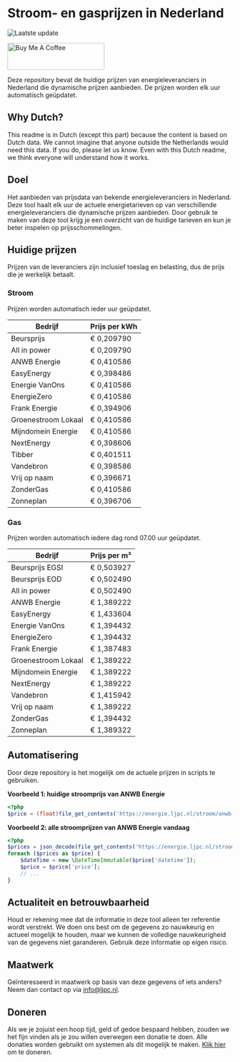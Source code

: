 # Stroom- en gasprijzen in Nederland

![Laatste update](https://img.shields.io/badge/laatste%20update-2025--02--17%2008%3A00%20CET-brightgreen)

<a href="https://www.buymeacoffee.com/Lars-" target="_blank"><img src="https://cdn.buymeacoffee.com/buttons/v2/default-orange.png" alt="Buy Me A Coffee" height="60" style="height: 60px !important;width: 217px !important;" ></a>

Deze repository bevat de huidige prijzen van energieleveranciers in Nederland die dynamische prijzen aanbieden. De prijzen worden elk uur automatisch geüpdatet.

## Why Dutch?

This readme is in Dutch (except this part) because the content is based on Dutch data. We cannot imagine that anyone outside the Netherlands would need this data. If you do, please let us know. Even with this Dutch readme, we think
everyone will understand how it works.

## Doel

Het aanbieden van prijsdata van bekende energieleveranciers in Nederland. Deze tool haalt elk uur de actuele energietarieven op van verschillende energieleveranciers die dynamische prijzen aanbieden. Door gebruik te maken van deze tool
krijg je een overzicht van de huidige tarieven en kun je beter inspelen op prijsschommelingen.

## Huidige prijzen

Prijzen van de leveranciers zijn inclusief toeslag en belasting, dus de prijs die je werkelijk betaalt.

### Stroom

Prijzen worden automatisch ieder uur geüpdatet.

 Bedrijf | Prijs per kWh 
---------|---------------
Beursprijs | € 0,209790
All in power | € 0,209790
ANWB Energie | € 0,410586
EasyEnergy | € 0,398486
Energie VanOns | € 0,410586
EnergieZero | € 0,410586
Frank Energie | € 0,394906
Groenestroom Lokaal | € 0,410586
Mijndomein Energie | € 0,410586
NextEnergy | € 0,398606
Tibber | € 0,401511
Vandebron | € 0,398586
Vrij op naam | € 0,396671
ZonderGas | € 0,410586
Zonneplan | € 0,396706


### Gas

Prijzen worden automatisch iedere dag rond 07.00 uur geüpdatet.

 Bedrijf | Prijs per m³ 
---------|--------------
Beursprijs EGSI | € 0,503927
Beursprijs EOD | € 0,502490
All in power | € 0,502490
ANWB Energie | € 1,389222
EasyEnergy | € 1,433604
Energie VanOns | € 1,394432
EnergieZero | € 1,394432
Frank Energie | € 1,387483
Groenestroom Lokaal | € 1,389222
Mijndomein Energie | € 1,389222
NextEnergy | € 1,389222
Vandebron | € 1,415942
Vrij op naam | € 1,389222
ZonderGas | € 1,394432
Zonneplan | € 1,389322


## Automatisering

Door deze repository is het mogelijk om de actuele prijzen in scripts te gebruiken.

**Voorbeeld 1: huidige stroomprijs van ANWB Energie**

```php
<?php
$price = (float)file_get_contents('https://energie.ljpc.nl/stroom/anwb-energie-nu.txt');

```

**Voorbeeld 2: alle stroomprijzen van ANWB Energie vandaag**

```php
<?php
$prices = json_decode(file_get_contents('https://energie.ljpc.nl/stroom/all-in-power-vandaag.json'),true);
foreach ($prices as $price) {
    $dateTime = new \DateTimeImmutable($price['datetime']);
    $price = $price['price'];
    // ...
}
```

## Actualiteit en betrouwbaarheid

Houd er rekening mee dat de informatie in deze tool alleen ter referentie wordt verstrekt. We doen ons best om de gegevens zo nauwkeurig en actueel mogelijk te houden, maar we kunnen de volledige nauwkeurigheid van de gegevens niet
garanderen. Gebruik deze informatie op eigen risico.

## Maatwerk

Geïnteresseerd in maatwerk op basis van deze gegevens of iets anders? Neem dan contact op
via [info@ljpc.nl](mailto:info@ljpc.nl?subject=Energie%20prijzen).

## Doneren

Als we je zojuist een hoop tijd, geld of gedoe bespaard hebben, zouden we het fijn vinden als je zou willen overwegen een
donatie te doen. Alle donaties worden gebruikt om systemen als dit mogelijk te
maken. [Klik hier](https://www.buymeacoffee.com/Lars-) om te doneren.
